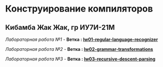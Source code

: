 # Конструирование компиляторов
## Кибамба Жак Жак, гр ИУ7И-21М

*Лабораторная работа №1* - **Ветка : [lw01-regular-language-recognizer](https://github.com/bauer318/bmstu-compilers-building/tree/lw01-regular-language-recognizer)** 

 *Лабораторная работа №2* - **Ветка : [lw02-grammar-transformations](https://github.com/bauer318/bmstu-compilers-building/tree/lw02-grammar-transformations)**

 *Лабораторная работа №3* - **Ветка : [lw03-recursive-descent-parsing](https://github.com/bauer318/bmstu-compilers-building/tree/lw03-recursive-descent-parsing)**
